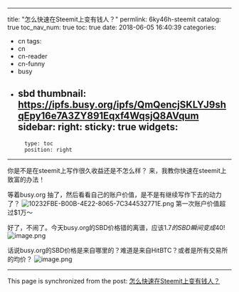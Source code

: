
---
title: "怎么快速在Steemit上变有钱人？"
permlink: 6ky46h-steemit
catalog: true
toc_nav_num: true
toc: true
date: 2018-06-05 16:40:39
categories:
- cn
tags:
- cn
- cn-reader
- cn-funny
- busy
- sbd
thumbnail: https://ipfs.busy.org/ipfs/QmQencjSKLYJ9shqEpy16e7A3ZY891Eqxf4WqsjQ8AVqum
sidebar:
    right:
        sticky: true
widgets:
    -
        type: toc
        position: right
---


你是不是在steemit上写作很久收益还是不怎么样？
来，我教你快速在steemit上致富的办法！

等着busy.org 抽了，然后看看自己的账户价值，是不是有继续写作下去的动力了？
![10232FBE-B00B-4E22-8065-7C344532771E.png](https://ipfs.busy.org/ipfs/QmQencjSKLYJ9shqEpy16e7A3ZY891Eqxf4WqsjQ8AVqum)
第一次账户价值超过$1万～

好了，不闹了。今天busy.org的SBD价格错的离谱，应该$1.7的SBD瞬间变成$40!
![image.png](https://ipfs.busy.org/ipfs/QmRa6V4XMnZPRFMTCddXSX4WA3HURZzWRAjNd629bemtsN)

话说busy.org的SBD价格是来自哪里的？难道是来自HitBTC？或者是所有交易所的均价？
![image.png](https://ipfs.busy.org/ipfs/QmYQ8uUD9S77u9VkBf1SdXBoAYorMCAnEEhXZm6J3vkvjd)



- - -

This page is synchronized from the post: [怎么快速在Steemit上变有钱人？](https://steemit.com/@ericet/6ky46h-steemit)
